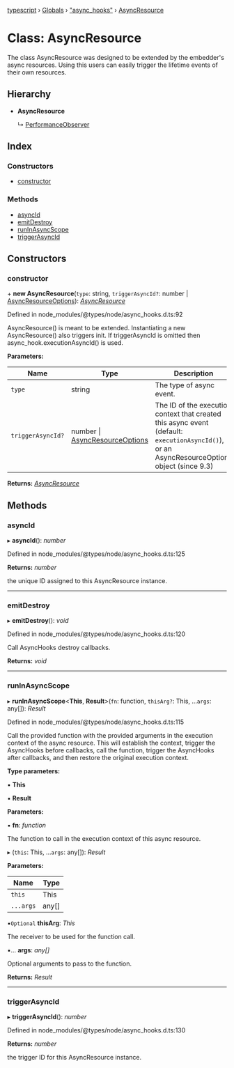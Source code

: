 [typescript](../README.md) › [Globals](../globals.md) › ["async_hooks"](../modules/_async_hooks_.md) › [AsyncResource](_async_hooks_.asyncresource.md)

# Class: AsyncResource

The class AsyncResource was designed to be extended by the embedder's async resources.
Using this users can easily trigger the lifetime events of their own resources.

## Hierarchy

* **AsyncResource**

  ↳ [PerformanceObserver](_perf_hooks_.performanceobserver.md)

## Index

### Constructors

* [constructor](_async_hooks_.asyncresource.md#constructor)

### Methods

* [asyncId](_async_hooks_.asyncresource.md#asyncid)
* [emitDestroy](_async_hooks_.asyncresource.md#emitdestroy)
* [runInAsyncScope](_async_hooks_.asyncresource.md#runinasyncscope)
* [triggerAsyncId](_async_hooks_.asyncresource.md#triggerasyncid)

## Constructors

###  constructor

\+ **new AsyncResource**(`type`: string, `triggerAsyncId?`: number | [AsyncResourceOptions](../interfaces/_async_hooks_.asyncresourceoptions.md)): *[AsyncResource](_async_hooks_.asyncresource.md)*

Defined in node_modules/@types/node/async_hooks.d.ts:92

AsyncResource() is meant to be extended. Instantiating a
new AsyncResource() also triggers init. If triggerAsyncId is omitted then
async_hook.executionAsyncId() is used.

**Parameters:**

Name | Type | Description |
------ | ------ | ------ |
`type` | string | The type of async event. |
`triggerAsyncId?` | number &#124; [AsyncResourceOptions](../interfaces/_async_hooks_.asyncresourceoptions.md) | The ID of the execution context that created   this async event (default: `executionAsyncId()`), or an   AsyncResourceOptions object (since 9.3)  |

**Returns:** *[AsyncResource](_async_hooks_.asyncresource.md)*

## Methods

###  asyncId

▸ **asyncId**(): *number*

Defined in node_modules/@types/node/async_hooks.d.ts:125

**Returns:** *number*

the unique ID assigned to this AsyncResource instance.

___

###  emitDestroy

▸ **emitDestroy**(): *void*

Defined in node_modules/@types/node/async_hooks.d.ts:120

Call AsyncHooks destroy callbacks.

**Returns:** *void*

___

###  runInAsyncScope

▸ **runInAsyncScope**<**This**, **Result**>(`fn`: function, `thisArg?`: This, ...`args`: any[]): *Result*

Defined in node_modules/@types/node/async_hooks.d.ts:115

Call the provided function with the provided arguments in the
execution context of the async resource. This will establish the
context, trigger the AsyncHooks before callbacks, call the function,
trigger the AsyncHooks after callbacks, and then restore the original
execution context.

**Type parameters:**

▪ **This**

▪ **Result**

**Parameters:**

▪ **fn**: *function*

The function to call in the execution context of this
  async resource.

▸ (`this`: This, ...`args`: any[]): *Result*

**Parameters:**

Name | Type |
------ | ------ |
`this` | This |
`...args` | any[] |

▪`Optional`  **thisArg**: *This*

The receiver to be used for the function call.

▪... **args**: *any[]*

Optional arguments to pass to the function.

**Returns:** *Result*

___

###  triggerAsyncId

▸ **triggerAsyncId**(): *number*

Defined in node_modules/@types/node/async_hooks.d.ts:130

**Returns:** *number*

the trigger ID for this AsyncResource instance.
